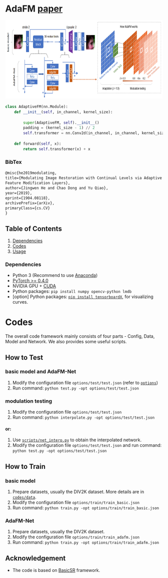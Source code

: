 # AdaFM [paper](https://arxiv.org/abs/1904.08118)

<p align="center">
  <img height="250" src="./figures/framework.PNG">
</p>

```python
class AdaptiveFM(nn.Module):
    def __init__(self, in_channel, kernel_size):

        super(AdaptiveFM, self).__init__()
        padding = (kernel_size - 1) // 2
        self.transformer = nn.Conv2d(in_channel, in_channel, kernel_size, padding=padding, groups=in_channel)

    def forward(self, x):
        return self.transformer(x) + x
```

### BibTex

    @misc{he2019modulating,
    title={Modulating Image Restoration with Continual Levels via Adaptive Feature Modification Layers},
    author={Jingwen He and Chao Dong and Yu Qiao},
    year={2019},
    eprint={1904.08118},
    archivePrefix={arXiv},
    primaryClass={cs.CV}
    }
    
## Table of Contents
1. [Dependencies](#dependencies)
1. [Codes](#codes)
1. [Usage](#usage)

### Dependencies

- Python 3 (Recommend to use [Anaconda](https://www.anaconda.com/download/#linux))
- [PyTorch >= 0.4.0](https://pytorch.org/)
- NVIDIA GPU + [CUDA](https://developer.nvidia.com/cuda-downloads)
- Python packages: `pip install numpy opencv-python lmdb`
- [option] Python packages: [`pip install tensorboardX`](https://github.com/lanpa/tensorboardX), for visualizing curves.

# Codes
The overall code framework mainly consists of four parts - Config, Data, Model and Network.
We also provides some useful scripts. 

## How to Test

### basic model and AdaFM-Net
1. Modify the configuration file `options/test/test.json` (refer to [`options`](codes/options))
1. Run command: `python test.py -opt options/test/test.json`

### modulation testing
1. Modify the configuration file `options/test/test.json` 
1. Run command: `python interpolate.py -opt options/test/test.json`
#### or:
1. Use [`scripts/net_interp.py`](codes/scripts/net_interp.py) to obtain the interpolated network.
1. Modify the configuration file `options/test/test.json` and run command: `python test.py -opt options/test/test.json`

## How to Train

### basic model
1. Prepare datasets, usually the DIV2K dataset. More details are in [`codes/data`](codes/data). 
1. Modify the configuration file `options/train/train_basic.json`
1. Run command: `python train.py -opt options/train/train_basic.json`

### AdaFM-Net
1. Prepare datasets, usually the DIV2K dataset.
1. Modify the configuration file `options/train/train_adafm.json`
1. Run command: `python train.py -opt options/train/train_adafm.json`


## Acknowledgement

- The code is based on [BasicSR](https://github.com/xinntao/BasicSR) framework.
